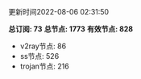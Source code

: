 更新时间2022-08-06 02:31:50

**总订阅: 73**
**总节点: 1773**
**有效节点: 828**
- v2ray节点: 86
- ss节点: 526
- trojan节点: 216
